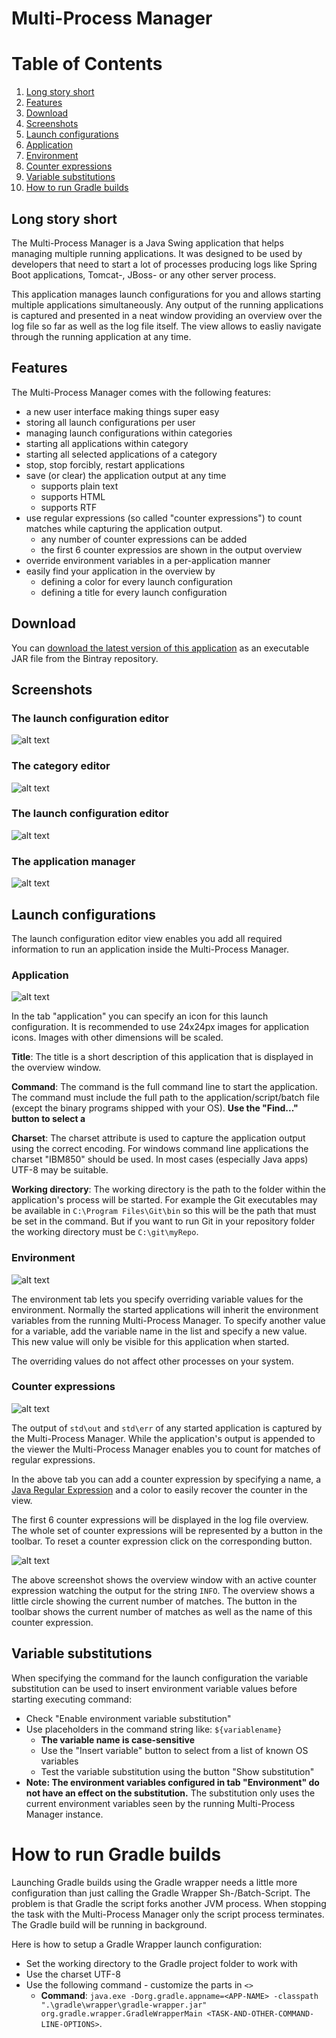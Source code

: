 # Multi-Process Manager

# Table of Contents
1. [Long story short](#long-story-short)
2. [Features](#features)
3. [Download](#download)
4. [Screenshots](#screenshots)
5. [Launch configurations](#launch-configurations)
6. [Application](#application)
7. [Environment](#environment)
8. [Counter expressions](#counter-expressions)
9. [Variable substitutions](#variable-substitutions)
10. [How to run Gradle builds](#how-to-run-gradle-builds)

## Long story short

The Multi-Process Manager is a Java Swing application that helps managing multiple running applications. It was designed to be used by developers that need to start a lot of processes producing logs like Spring Boot applications, Tomcat-, JBoss- or any other server process.

This application manages launch configurations for you and allows starting multiple applications simultaneously. Any output of the running applications is captured and presented in a neat window providing an overview over the log file so far as well as the log file itself. The view allows to easliy navigate through the running application at any time.

## Features

The Multi-Process Manager comes with the following features:
* a new user interface making things super easy
* storing all launch configurations per user
* managing launch configurations within categories
* starting all applications within category
* starting all selected applications of a category
* stop, stop forcibly, restart applications
* save (or clear) the application output at any time
	* supports plain text
	* supports HTML
	* supports RTF
* use regular expressions (so called "counter expressions") to count matches while capturing the application output.
	* any number of counter expressions can be added
	* the first 6 counter expressios are shown in the output overview
* override environment variables in a per-application manner
* easily find your application in the overview by
	* defining a color for every launch configuration
	* defining a title for every launch configuration

## Download

You can [download the latest version of this application](https://bintray.com/schuettec/maven/download_file?file_path=com%2Fgithub%2Fschuettec%2Fmultiprocman%2Fmultiprocman%2F1.0.8%2Fmultiprocman-1.0.8-jar-with-dependencies.jar) as an executable JAR file from the Bintray repository.


## Screenshots

### The launch configuration editor

![alt text](etc/screenshots/01.png)

### The category editor

![alt text](etc/screenshots/02.png)

### The launch configuration editor

![alt text](etc/screenshots/03.png)

### The application manager

![alt text](etc/screenshots/04.png)

## Launch configurations

The launch configuration editor view enables you add all required information to run an application inside the Multi-Process Manager.


### Application

![alt text](etc/screenshots/03.png)

In the tab "application" you can specify an icon for this launch configuration. It is recommended to use 24x24px images for application icons. Images with other dimensions will be scaled.

__Title__: The title is a short description of this application that is displayed in the overview window.

__Command__: The command is the full command line to start the application. The command must include the full path to the application/script/batch file (except the binary programs shipped with your OS). __Use the "Find..." button to select a__

__Charset__: The charset attribute is used to capture the application output using the correct encoding. For windows command line applications the charset "IBM850" should be used. In most cases (especially Java apps) UTF-8 may be suitable.

__Working directory__: The working directory is the path to the folder within the application's process will be started. For example the Git executables may be available in `C:\Program Files\Git\bin` so this will be the path that must be set in the command. But if you want to run Git in your repository folder the working directory must be `C:\git\myRepo`.

### Environment

![alt text](etc/screenshots/05.png)

The environment tab lets you specify overriding variable values for the environment. Normally the started applications will inherit the environment variables from the running Multi-Process Manager. To specify another value for a variable, add the variable name in the list and specify a new value. This new value will only be visible for this application when started.

The overriding values do not affect other processes on your system.

### Counter expressions

![alt text](etc/screenshots/06.png)

The output of `std\out` and `std\err` of any started application is captured by the Multi-Process Manager. While the application's output is appended to the viewer the Multi-Process Manager enables you to count for matches of regular expressions.

In the above tab you can add a counter expression by specifying a name, a [Java Regular Expression](https://docs.oracle.com/javase/9/docs/api/java/util/regex/Pattern.html) and a color to easily recover the counter in the view.

The first 6 counter expressions will be displayed in the log file overview. The whole set of counter expressions will be represented by a button in the toolbar. To reset a counter expression click on the corresponding button.

![alt text](etc/screenshots/07.png)

The above screenshot shows the overview window with an active counter expression watching the output for the string `INFO`. The overview shows a little circle showing the current number of matches. The button in the toolbar shows the current number of matches as well as the name of this counter expression.

## Variable substitutions
When specifying the command for the launch configuration the variable substitution can be used to insert environment variable values before starting executing command:
* Check "Enable environment variable substitution"
* Use placeholders in the command string like: `${variablename}`
	* __The variable name is case-sensitive__
	* Use the "Insert variable" button to select from a list of known OS variables
	* Test the variable substitution using the button "Show substitution"
* __Note: The environment variables configured in tab "Environment" do not have an effect on the substitution.__ The substitution only uses the current environment variables seen by the running Multi-Process Manager instance.

# How to run Gradle builds

Launching Gradle builds using the Gradle wrapper needs a little more configuration than just calling the Gradle Wrapper Sh-/Batch-Script. The problem is that Gradle the script forks another JVM process. When stopping the task with the Multi-Process Manager only the script process terminates. The Gradle build will be running in background.

Here is how to setup a Gradle Wrapper launch configuration:
* Set the working directory to the Gradle project folder to work with
* Use the charset UTF-8
* Use the following command - customize the parts in `<>`
  * __Command__: `java.exe -Dorg.gradle.appname=<APP-NAME> -classpath ".\gradle\wrapper\gradle-wrapper.jar"  org.gradle.wrapper.GradleWrapperMain <TASK-AND-OTHER-COMMAND-LINE-OPTIONS>`.


